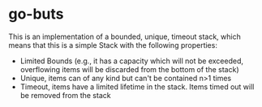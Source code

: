 # go-buts

This is an implementation of a bounded, unique, timeout stack, which means that this is a simple Stack with the following properties:
- Limited Bounds (e.g., it has a capacity which will not be exceeded, overflowing items will be discarded from the bottom of the stack)
- Unique, items can of any kind but can't be contained n>1 times
- Timeout, items have a limited lifetime in the stack. Items timed out will be removed from the stack

